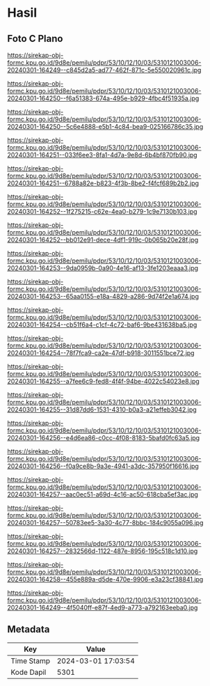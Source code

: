 # Hasil

## Foto C Plano

https://sirekap-obj-formc.kpu.go.id/9d8e/pemilu/pdpr/53/10/12/10/03/5310121003006-20240301-164249--c845d2a5-ad77-462f-871c-5e550020961c.jpg

https://sirekap-obj-formc.kpu.go.id/9d8e/pemilu/pdpr/53/10/12/10/03/5310121003006-20240301-164250--f6a51383-674a-495e-b929-4fbc4f51935a.jpg

https://sirekap-obj-formc.kpu.go.id/9d8e/pemilu/pdpr/53/10/12/10/03/5310121003006-20240301-164250--5c6e4888-e5b1-4c84-bea9-025166786c35.jpg

https://sirekap-obj-formc.kpu.go.id/9d8e/pemilu/pdpr/53/10/12/10/03/5310121003006-20240301-164251--033f6ee3-8fa1-4d7a-9e8d-6b4bf870fb90.jpg

https://sirekap-obj-formc.kpu.go.id/9d8e/pemilu/pdpr/53/10/12/10/03/5310121003006-20240301-164251--6788a82e-b823-4f3b-8be2-f4fcf689b2b2.jpg

https://sirekap-obj-formc.kpu.go.id/9d8e/pemilu/pdpr/53/10/12/10/03/5310121003006-20240301-164252--1f275215-c62e-4ea0-b279-1c9e7130b103.jpg

https://sirekap-obj-formc.kpu.go.id/9d8e/pemilu/pdpr/53/10/12/10/03/5310121003006-20240301-164252--bb012e91-dece-4df1-919c-0b065b20e28f.jpg

https://sirekap-obj-formc.kpu.go.id/9d8e/pemilu/pdpr/53/10/12/10/03/5310121003006-20240301-164253--9da0959b-0a90-4e16-af13-3fe1203eaaa3.jpg

https://sirekap-obj-formc.kpu.go.id/9d8e/pemilu/pdpr/53/10/12/10/03/5310121003006-20240301-164253--65aa0155-e18a-4829-a286-9d74f2e1a674.jpg

https://sirekap-obj-formc.kpu.go.id/9d8e/pemilu/pdpr/53/10/12/10/03/5310121003006-20240301-164254--cb51f6a4-c1cf-4c72-baf6-9be431638ba5.jpg

https://sirekap-obj-formc.kpu.go.id/9d8e/pemilu/pdpr/53/10/12/10/03/5310121003006-20240301-164254--78f7fca9-ca2e-47df-b918-3011551bce72.jpg

https://sirekap-obj-formc.kpu.go.id/9d8e/pemilu/pdpr/53/10/12/10/03/5310121003006-20240301-164255--a7fee6c9-fed8-4f4f-94be-4022c54023e8.jpg

https://sirekap-obj-formc.kpu.go.id/9d8e/pemilu/pdpr/53/10/12/10/03/5310121003006-20240301-164255--31d87dd6-1531-4310-b0a3-a21effeb3042.jpg

https://sirekap-obj-formc.kpu.go.id/9d8e/pemilu/pdpr/53/10/12/10/03/5310121003006-20240301-164256--e4d6ea86-c0cc-4f08-8183-5bafd0fc63a5.jpg

https://sirekap-obj-formc.kpu.go.id/9d8e/pemilu/pdpr/53/10/12/10/03/5310121003006-20240301-164256--f0a9ce8b-9a3e-4941-a3dc-357950f16616.jpg

https://sirekap-obj-formc.kpu.go.id/9d8e/pemilu/pdpr/53/10/12/10/03/5310121003006-20240301-164257--aac0ec51-a69d-4c16-ac50-618cba5ef3ac.jpg

https://sirekap-obj-formc.kpu.go.id/9d8e/pemilu/pdpr/53/10/12/10/03/5310121003006-20240301-164257--50783ee5-3a30-4c77-8bbc-184c9055a096.jpg

https://sirekap-obj-formc.kpu.go.id/9d8e/pemilu/pdpr/53/10/12/10/03/5310121003006-20240301-164257--2832566d-1122-487e-8956-195c518c1d10.jpg

https://sirekap-obj-formc.kpu.go.id/9d8e/pemilu/pdpr/53/10/12/10/03/5310121003006-20240301-164258--455e889a-d5de-470e-9906-e3a23cf38841.jpg

https://sirekap-obj-formc.kpu.go.id/9d8e/pemilu/pdpr/53/10/12/10/03/5310121003006-20240301-164249--4f5040ff-e87f-4ed9-a773-a792163eeba0.jpg


## Metadata

| Key        | Value               |
| ---------- | ------------------- |
| Time Stamp | 2024-03-01 17:03:54 |
| Kode Dapil | 5301                |



